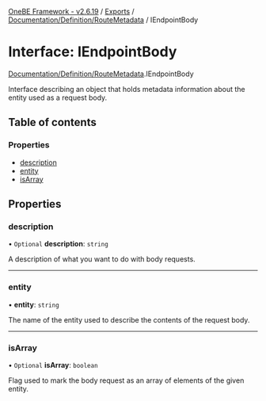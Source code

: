 [OneBE Framework - v2.6.19](../README.md) / [Exports](../modules.md) / [Documentation/Definition/RouteMetadata](../modules/Documentation_Definition_RouteMetadata.md) / IEndpointBody

# Interface: IEndpointBody

[Documentation/Definition/RouteMetadata](../modules/Documentation_Definition_RouteMetadata.md).IEndpointBody

Interface describing an object that holds metadata information
about the entity used as a request body.

## Table of contents

### Properties

- [description](Documentation_Definition_RouteMetadata.IEndpointBody.md#description)
- [entity](Documentation_Definition_RouteMetadata.IEndpointBody.md#entity)
- [isArray](Documentation_Definition_RouteMetadata.IEndpointBody.md#isarray)

## Properties

### description

• `Optional` **description**: `string`

A description of what you want to do with body requests.

___

### entity

• **entity**: `string`

The name of the entity used to describe the contents of the request body.

___

### isArray

• `Optional` **isArray**: `boolean`

Flag used to mark the body request as an array of elements of the given entity.
